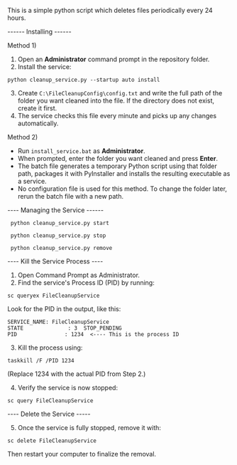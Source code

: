 This is a simple python script which deletes files periodically every 24 hours.

------ Installing ------

Method 1)

1. Open an **Administrator** command prompt in the repository folder.
2. Install the service:
````
python cleanup_service.py --startup auto install
````
3. Create `C:\FileCleanupConfig\config.txt` and write the full path of the
   folder you want cleaned into the file.  If the directory does not exist,
   create it first.
4. The service checks this file every minute and picks up any changes
   automatically.

Method 2)
- Run `install_service.bat` as **Administrator**.
- When prompted, enter the folder you want cleaned and press **Enter**.
- The batch file generates a temporary Python script using that folder path,
  packages it with PyInstaller and installs the resulting executable as a
  service.
- No configuration file is used for this method. To change the folder later,
  rerun the batch file with a new path.
  
---- Managing the Service ------

````
 python cleanup_service.py start
````
````
 python cleanup_service.py stop
````
````
 python cleanup_service.py remove
````

---- Kill the Service Process ----
1) Open Command Prompt as Administrator.
2) Find the service's Process ID (PID) by running:
````
sc queryex FileCleanupService
````
Look for the PID in the output, like this:
````
SERVICE_NAME: FileCleanupService
STATE              : 3  STOP_PENDING
PID               : 1234  <---- This is the process ID
````
3) Kill the process using:
````
taskkill /F /PID 1234
````
(Replace 1234 with the actual PID from Step 2.)

4) Verify the service is now stopped:
````
sc query FileCleanupService
````
---- Delete the Service -----

5) Once the service is fully stopped, remove it with:
````
sc delete FileCleanupService
````
Then restart your computer to finalize the removal.

